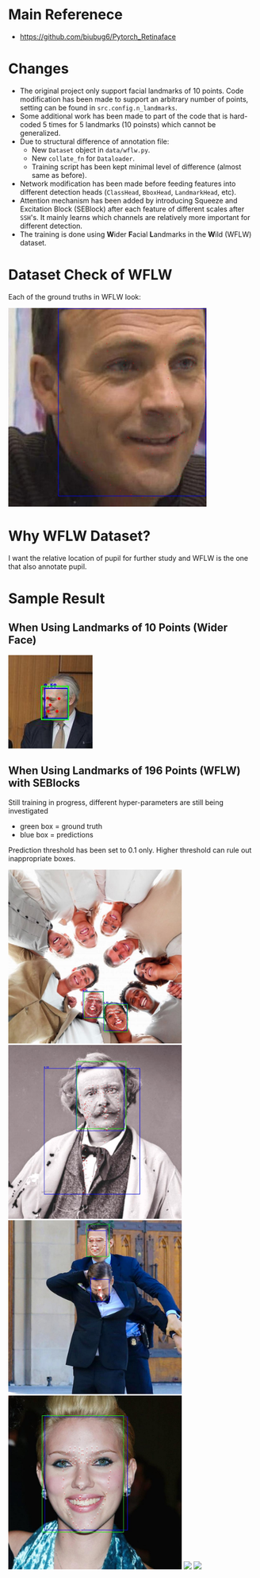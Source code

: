 # Main Referenece

- https://github.com/biubug6/Pytorch_Retinaface

# Changes

- The original project only support facial landmarks of 10 points. Code modification has been made to support an arbitrary number of points, setting can be found in `src.config.n_landmarks`.
- Some additional work has been made to part of the code that is hard-coded 5 times for 5 landmarks (10 poinsts) which cannot be generalized.
- Due to structural difference of annotation file:
  - New `Dataset` object in `data/wflw.py`.
  - New `collate_fn` for `Dataloader`.
  - Training script has been kept minimal level of difference (almost same as before).
- Network modification has been made before feeding features into different detection heads (`ClassHead`, `BboxHead`, `LandmarkHead`, etc).
- Attention mechanism has been added by introducing Squeeze and Excitation Block (SEBlock) after each feature of different scales after `SSH`'s. It mainly learns which channels are relatively more important for different detection.
- The training is done using **W**ider **F**acial **L**andmarks in the **W**ild (WFLW) dataset.

# Dataset Check of WFLW

Each of the ground truths in WFLW look:

<img src="dataset_check/039.jpg" width="400"/>

# Why WFLW Dataset?

I want the relative location of pupil for further study and WFLW is the one that also annotate pupil.

# Sample Result

## When Using Landmarks of 10 Points (Wider Face)

<img src="images_for_readme/001.png"/>

## When Using Landmarks of 196 Points (WFLW) with SEBlocks

Still training in progress, different hyper-parameters are still being investigated

- green box = ground truth
- blue box = predictions

Prediction threshold has been set to 0.1 only. Higher threshold can rule out inappropriate boxes.

<img src="images_for_readme/epoch_041_batch_00200.jpg" width="350"/>
<img src="images_for_readme/epoch_041_batch_00300.jpg" width="350"/>
<img src="images_for_readme/epoch_041_batch_00380.jpg" width="350"/>
<img src="images_for_readme/epoch_041_batch_00130.jpg" width="350"/>
<img src="performance_check/epoch_060_batch_00740.jpg" width="350"/>
<img src="performance_check/epoch_061_batch_00330.jpg" width="350"/>
